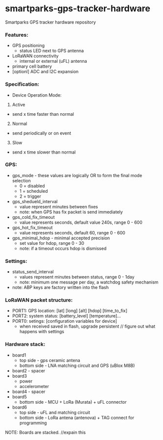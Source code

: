 # smartparks-gps-tracker-hardware
Smartparks GPS tracker hardware repository

### Features:
* GPS positioning
  * status LED next to GPS antenna
* LoRaWAN connectivity
  * internal or external (uFL) antenna 
* primary cell battery
* [optionl] ADC and I2C expansion

### Specification:
* Device Operation Mode:
 1. Active
   * send x time faster than normal
 2. Normal
   * send periodically or on event
 3. Slow
   * send x time slower than normal

### GPS:
 * gps_mode - these values are logically OR to form the final mode selection
   * 0 = disabled
   * 1 = scheduled
   * 2 = trigger
 * gps_shedueld_interval
   * value represent minutes between fixes
   * note: when GPS has fix packet is send immediately
 * gps_cold_fix_timeout
   * value represents seconds, default value 240s, range 0 - 600
 * gps_hot_fix_timeout
   * value represents seconds, default 60, range 0 - 600
 * gps_minimal_hdop - minimal accepted precision
   * set value for hdop, range 0 - 30
   * note: if a timeout occurs hdop is dismissed
   
### Settings:
 * status_send_interval
   * values represent minutes between status, range 0 - 1day
   * note: minimum one message per day, a watchdog safety mechanism
 * note: ABP keys are factory written into the flash
 
### LoRaWAN packet structure:
 * PORT1: GPS location: [lat] [long] [alt] [hdop] [time_to_fix]
 * PORT2: system status: [battery_level] [temperature]...
 * PORT0: setings: [configuration variables for device]
   * when received saved in flash, upgrade persistent // figure out what happens with settings
   

### Hardware stack:
 * board1 
   * top side - gps ceramic antena
   * bottom side - LNA matching circuit and GPS (uBlox M8B)
 * board2 - spacer
 * board3
   * power 
   * accelerometer
 * board4 - spacer
 * board5
   * bottom side - MCU + LoRa (Murata) + uFL connector
 * board6
   * top side - uFL and matching circuit
   * bottom side - LoRa antena (antenova) + TAG connect for programming
  
NOTE: Boards are stacked. //expain this

